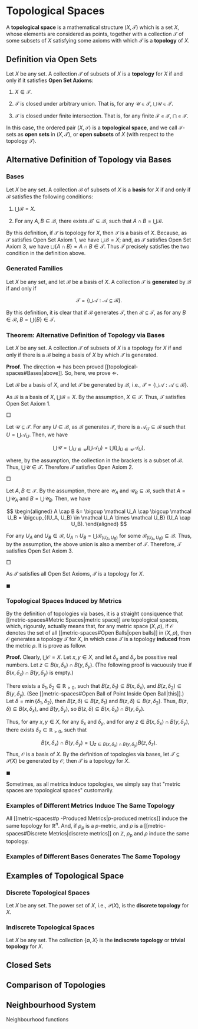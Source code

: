 # Topological Spaces

A **topological space** is a mathematical structure $(X, \mathcal T)$ which is a set $X$, whose elements are considered as points, together with a collection $\mathcal T$ of some subsets of $X$ satisfying some axioms with which $\mathcal T$ is a **topology** of $X$.

## Definition via Open Sets

Let $X$ be any set. A collection $\mathcal T$ of subsets of $X$ is a **topology** for $X$ if and only if it satisfies **Open Set Axioms**:

1. $X \in \mathcal T$.

2. $\mathcal T$ is closed under arbitrary union. That is, for any $\mathcal U \in \mathcal T$, $\bigcup \mathcal U \in \mathcal T$.

3. $\mathcal T$ is closed under finite intersection. That is, for any finite $\mathcal F \in \mathcal T$, $\bigcap \in \mathcal T$.

In this case, the ordered pair $(X, \mathcal T)$ is a **topological space**, and we call $\mathcal T$-sets as **open sets** in $(X, \mathcal T)$, or **open subsets** of $X$ (with respect to the topology $\mathcal T$).


## Alternative Definition of Topology via Bases

### Bases

Let $X$ be any set. A collection $\mathcal B$ of subsets of $X$ is a **basis** for $X$ if and only if $\mathcal B$ satisfies the following conditions:

1. $\bigcup \mathcal B = X$.

2. For any $A, B \in \mathcal B$, there exists $\mathcal B' \subseteq \mathcal B$, such that $A \cap B = \bigcup \mathcal B$.

By this definition, if $\mathcal T$ is topology for $X$, then $\mathcal T$ is a basis of $X$. Because, as $\mathcal T$ satisfies Open Set Axiom 1, we have $\bigcup \mathcal B = X$; and, as $\mathcal T$ satisfies Open Set Axiom 3, we have $\bigcup \{A \cap B\} = A \cap B \in \mathcal T$. Thus $\mathcal T$ precisely satisfies the two condition in the definition above.

### Generated Families

Let $X$ be any set, and let $\mathcal B$ be a basis of $X$. A collection $\mathcal T$ is **generated** by $\mathcal B$ if and only if

$$
\mathcal T = \left\{ \bigcup \mathcal A: \mathcal A \subseteq \mathcal B \right\}.
$$

By this definition, it is clear that if $\mathcal B$ generates $\mathcal T$, then $\mathcal B \subseteq \mathcal T$, as for any $B \in \mathcal B$, $B = \bigcup \{B\} \in \mathcal T$.

### Theorem: Alternative Definition of Topology via Bases

Let $X$ be any set. A collection $\mathcal T$ of subsets of $X$ is a topology for $X$ if and only if there is a $\mathcal B$ being a basis of $X$ by which $\mathcal T$ is generated.

**Proof**. The direction $\Rightarrow$ has been proved [[topological-spaces#Bases|above]]. So, here, we prove $\Leftarrow$.

Let $\mathcal B$ be a basis of $X$, and let $\mathcal T$ be generated by $\mathcal B$, i.e., $\mathcal T = \left\{ \bigcup \mathcal A: \mathcal A \subseteq \mathcal B \right\}$.

As $\mathcal B$ is a basis of $X$, $\bigcup \mathcal B = X$. By the assumption, $X \in \mathcal T$. Thus, $\mathcal T$ satisfies Open Set Axiom 1.

$\Box$

Let $\mathcal U \subseteq \mathcal T$. For any $U \in \mathcal B$, as $\mathcal B$ generates $\mathcal T$, there is a $\mathcal A_U \subseteq \mathcal B$ such that $U = \bigcup \mathcal A_U$. Then, we have

$$
\bigcup \mathcal U = \bigcup_{U \in \mathcal U} \left( \bigcup \mathcal A_U \right) = \bigcup \left( \bigcup_{U \in \mathcal U} \mathcal A_U \right),
$$

where, by the assumption, the collection in the brackets is a subset of $\mathcal B$. Thus, $\bigcup \mathcal U \in \mathcal T$. Therefore $\mathcal T$ satisfies Open Axiom 2.

$\Box$

Let $A, B \in \mathcal T$. By the assumption, there are $\mathcal U_A$ and $\mathcal U_B \subseteq \mathcal B$, such that $A = \bigcup \mathcal U_A$ and $B = \bigcup \mathcal U_B$. Then, we have

$$
\begin{aligned}
A \cap B &= \bigcup \mathcal U_A \cap \bigcup \mathcal U_B
= \bigcup_{(U_A, U_B) \in \mathcal U_A \times \mathcal U_B} (U_A \cap U_B).
\end{aligned}
$$

For any $U_A$ and $U_B \in \mathcal B$, $U_A \cap U_B = \bigcup \mathcal B_{(U_A, U_B)}$ for some $\mathcal B_{(U_A, U_B)} \subseteq \mathcal B$. Thus, by the assumption, the above union is also a member of $\mathcal T$. Therefore, $\mathcal T$ satisfies Open Set Axiom 3.

$\Box$

As $\mathcal T$ satisfies all Open Set Axioms, $\mathcal T$ is a topology for $X$.

$\blacksquare$

### Topological Spaces Induced by Metrics

By the definition of topologies via bases, it is a straight consiquence that [[metric-spaces#Metric Spaces|metric space]] are topological spaces, which, rigoursly, actually means that, for any metric space $(X, \rho)$, if $\mathcal O$ denotes the set of all [[metric-spaces#Open Balls|open balls]] in $(X, \rho)$, then $\mathcal O$ generates a topology $\mathcal T$ for $X$, in which case $\mathcal T$ is a topology **induced** from the metric $\rho$. It is prove as follow.

**Proof.** Clearly, $\bigcup \mathcal O = X$. Let $x,y \in X$, and let $\delta_x$ and $\delta_y$ be possitive real numbers. Let $z \in B(x, \delta_x) \cap B(y, \delta_y)$. (The following proof is vacuously true if $B(x, \delta_x) \cap B(y, \delta_y)$ is empty.)

There exists a $\delta_1, \delta_2 \in \mathbb R_{>0}$, such that $B(z, \delta_1) \subseteq B(x, \delta_x)$, and $B(z, \delta_2) \subseteq B(y, \delta_y)$. (See [[metric-spaces#Open Ball of Point Inside Open Ball|this]].) Let $\delta = \min\{\delta_1, \delta_2\}$, then $B(z, \delta) \subseteq B(z, \delta_1)$ and $B(z, \delta) \subseteq B(z, \delta_2)$. Thus, $B(z, \delta) \subseteq B(x, \delta_x)$, and $B(y, \delta_y)$, so $B(z, \delta) \subseteq B(x, \delta_x) \cap B(y, \delta_y)$.

Thus, for any $x,y \in X$, for any $\delta_x$ and $\delta_y$, and for any $z \in B(x, \delta_x) \cap B(y, \delta_y)$, there exists $\delta_z \in \mathbb R_{> 0}$, such that

$$
B(x, \delta_x) \cap B(y, \delta_y) = \bigcup_{z \in B(x, \delta_x) \cap B(y, \delta_y)} B(z, \delta_z).
$$
Thus, $\mathcal O$ is a basis of $X$. By  the definition of topologies via bases, let $\mathcal T \subseteq \mathcal P(X)$ be generated by $\mathcal O$, then $\mathcal T$ is a topology for $X$.

$\blacksquare$

Sometimes, as all metrics induce topologies, we simply say that "metric spaces are topological spaces" customarily.

### Examples of Different Metrics Induce The Same Topology

All [[metric-spaces#p -Produced Metrics|$p$-produced metrics]] induce the same topology for $\mathbb R^n$. And, if $\rho_p$ is a $p$-metric, and $\rho$ is a [[metric-spaces#Discrete Metrics|discrete metrics]] on $\mathbb Z$, $\rho_p$ and $\rho$ induce the same topology.


### Examples of Different Bases Generates The Same Topology

## Examples of Topological Space

### Discrete Topological Spaces

Let $X$ be any set. The power set of $X$, i.e., $\mathcal P(X)$, is the **discrete topology** for $X$.

### Indiscrete Topological Spaces

Let $X$ be any set. The collection $\{\emptyset, X\}$ is the **indiscrete topology** or **trivial topology** for $X$.


## Closed Sets

## Comparison of Topologies

## Neighbourhood System

Neighbourhood functions



